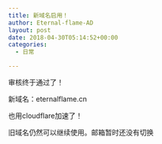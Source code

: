 ```yaml
---
title: 新域名启用！
author: Eternal-flame-AD
layout: post
date: 2018-04-30T05:14:52+00:00
categories:
  - 日常

---
```

审核终于通过了！

新域名：eternalflame.cn

也用cloudflare加速了！

旧域名仍然可以继续使用。邮箱暂时还没有切换